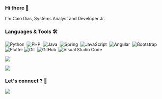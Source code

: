 ### Hi there 👋
I'm Caio Dias, Systems Analyst and Developer Jr.

### Languages & Tools 🛠

![Python](https://img.shields.io/badge/PYTHON-306998?style=for-the-badge&logo=python&logoColor=black)&nbsp;
![PHP](https://img.shields.io/badge/PHP-474A8A?style=for-the-badge&logo=php&logoColor=white)&nbsp;
![Java](https://img.shields.io/badge/Java-f89820?style=for-the-badge&logo=java&logoColor=white)&nbsp;
![Spring](https://img.shields.io/badge/Spring-6DB33F?style=for-the-badge&logo=spring&logoColor=white)&nbsp;
![JavaScript](https://img.shields.io/badge/JavaScript-F0DB4F?style=for-the-badge&logo=javascript&logoColor=black)&nbsp;
![Angular](https://img.shields.io/badge/AGULAR-E4405F?style=for-the-badge&logo=angular&logoColor=white)&nbsp;
![Bootstrap](https://img.shields.io/badge/Bootstrap-563D7C?style=for-the-badge&logo=bootstrap&logoColor=white)&nbsp;
![Flutter](https://img.shields.io/badge/Flutter-FF0E90E1?style=for-the-badge&logo=flutter&logoColor=white)
![Git](https://img.shields.io/badge/Git-E34F26?style=for-the-badge&logo=git&logoColor=white)&nbsp;
![GitHub](https://img.shields.io/badge/GitHub-05122A?style=for-the-badge&logo=github&logoColor=white)&nbsp;
![Visual Studio Code](https://img.shields.io/badge/VsCode-0078d7?style=for-the-badge&logo=visual-studio-code&logoColor=white)&nbsp;

<p align="centert">
<a href="https://github.com/anuraghazra/github-readme-stats">
  <img align="center" src="https://github-readme-stats.vercel.app/api?username=CaioCLDias&count_private=true&show_icons=true&theme=vue-dark" />
</a>
</p>
<p align="left">
<a href="https://github.com/anuraghazra/convoychat">
  <img align="center" src="https://github-readme-stats.vercel.app/api/top-langs/?username=CaioCLDias&layout=compact&hide=pascal&theme=vue-dark" />
</a>
 </p>
 
 ### Let's connect ? 🤝
 <p align="left">
    <a href="https://www.linkedin.com/in/caio-cesar-lorenzon-dias/"><img src="https://img.shields.io/badge/LinkedIn-0077B5?style=for-the-badge&logo=linkedin&logoColor=white"></a>
 </p>
<!--
Here are some ideas to get you started:

- 🔭 I’m currently working on ...
- 🌱 I’m currently learning ...
- 👯 I’m looking to collaborate on ...
- 🤔 I’m looking for help with ...
- 💬 Ask me about ...
- 📫 How to reach me: ...
- 😄 Pronouns: ...
- ⚡ Fun fact: ...
-->

